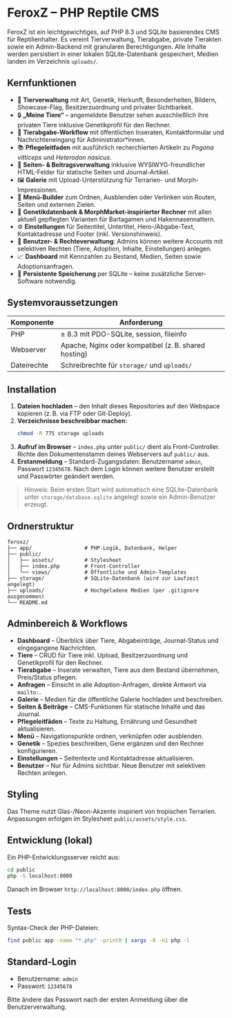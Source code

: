 # FeroxZ – PHP Reptile CMS

FeroxZ ist ein leichtgewichtiges, auf PHP 8.3 und SQLite basierendes CMS für Reptilienhalter. Es vereint Tierverwaltung, Tierabgabe, private Tierakten sowie ein Admin-Backend mit granularen Berechtigungen. Alle Inhalte werden persistiert in einer lokalen SQLite-Datenbank gespeichert, Medien landen im Verzeichnis `uploads/`.

## Kernfunktionen

- 🦎 **Tierverwaltung** mit Art, Genetik, Herkunft, Besonderheiten, Bildern, Showcase-Flag, Besitzerzuordnung und privater Sichtbarkeit.
- 🔒 **„Meine Tiere“** – angemeldete Benutzer sehen ausschließlich ihre privaten Tiere inklusive Genetikprofil für den Rechner.
- 📨 **Tierabgabe-Workflow** mit öffentlichen Inseraten, Kontaktformular und Nachrichteneingang für Administrator*innen.
- 📚 **Pflegeleitfaden** mit ausführlich recherchierten Artikeln zu *Pogona vitticeps* und *Heterodon nasicus*.
- 📰 **Seiten- & Beitragsverwaltung** inklusive WYSIWYG-freundlicher HTML-Felder für statische Seiten und Journal-Artikel.
- 🖼️ **Galerie** mit Upload-Unterstützung für Terrarien- und Morph-Impressionen.
- 🧭 **Menü-Builder** zum Ordnen, Ausblenden oder Verlinken von Routen, Seiten und externen Zielen.
- 🧬 **Genetikdatenbank & MorphMarket-inspirierter Rechner** mit allen aktuell gepflegten Varianten für Bartagamen und Hakennasennattern.
- ⚙️ **Einstellungen** für Seitentitel, Untertitel, Hero-/Abgabe-Text, Kontaktadresse und Footer (inkl. Versionshinweis).
- 👥 **Benutzer- & Rechteverwaltung**: Admins können weitere Accounts mit selektiven Rechten (Tiere, Adoption, Inhalte, Einstellungen) anlegen.
- 📈 **Dashboard** mit Kennzahlen zu Bestand, Medien, Seiten sowie Adoptionsanfragen.
- 💾 **Persistente Speicherung** per SQLite – keine zusätzliche Server-Software notwendig.

## Systemvoraussetzungen

| Komponente | Anforderung |
| ---------- | ----------- |
| PHP        | ≥ 8.3 mit PDO-SQLite, session, fileinfo |
| Webserver  | Apache, Nginx oder kompatibel (z. B. shared hosting) |
| Dateirechte | Schreibrechte für `storage/` und `uploads/` |

## Installation

1. **Dateien hochladen** – den Inhalt dieses Repositories auf den Webspace kopieren (z. B. via FTP oder Git-Deploy).
2. **Verzeichnisse beschreibbar machen**:
   ```bash
   chmod -R 775 storage uploads
   ```
3. **Aufruf im Browser** – `index.php` unter `public/` dient als Front-Controller. Richte den Dokumentenstamm deines Webservers auf `public/` aus.
4. **Erstanmeldung** – Standard-Zugangsdaten: Benutzername `admin`, Passwort `12345678`. Nach dem Login können weitere Benutzer erstellt und Passwörter geändert werden.

> Hinweis: Beim ersten Start wird automatisch eine SQLite-Datenbank unter `storage/database.sqlite` angelegt sowie ein Admin-Benutzer erzeugt.

## Ordnerstruktur

```
feroxz/
├── app/                 # PHP-Logik, Datenbank, Helper
├── public/
│   ├── assets/          # Stylesheet
│   ├── index.php        # Front-Controller
│   └── views/           # Öffentliche und Admin-Templates
├── storage/             # SQLite-Datenbank (wird zur Laufzeit angelegt)
├── uploads/             # Hochgeladene Medien (per .gitignore ausgenommen)
└── README.md
```

## Adminbereich & Workflows

- **Dashboard** – Überblick über Tiere, Abgabeinträge, Journal-Status und eingegangene Nachrichten.
- **Tiere** – CRUD für Tiere inkl. Upload, Besitzerzuordnung und Genetikprofil für den Rechner.
- **Tierabgabe** – Inserate verwalten, Tiere aus dem Bestand übernehmen, Preis/Status pflegen.
- **Anfragen** – Einsicht in alle Adoption-Anfragen, direkte Antwort via `mailto:`.
- **Galerie** – Medien für die öffentliche Galerie hochladen und beschreiben.
- **Seiten & Beiträge** – CMS-Funktionen für statische Inhalte und das Journal.
- **Pflegeleitfäden** – Texte zu Haltung, Ernährung und Gesundheit aktualisieren.
- **Menü** – Navigationspunkte ordnen, verknüpfen oder ausblenden.
- **Genetik** – Spezies beschreiben, Gene ergänzen und den Rechner konfigurieren.
- **Einstellungen** – Seitentexte und Kontaktadresse aktualisieren.
- **Benutzer** – Nur für Admins sichtbar. Neue Benutzer mit selektiven Rechten anlegen.

## Styling

Das Theme nutzt Glas-/Neon-Akzente inspiriert von tropischen Terrarien. Anpassungen erfolgen im Stylesheet `public/assets/style.css`.

## Entwicklung (lokal)

Ein PHP-Entwicklungsserver reicht aus:

```bash
cd public
php -S localhost:8000
```

Danach im Browser `http://localhost:8000/index.php` öffnen.

## Tests

Syntax-Check der PHP-Dateien:

```bash
find public app -name "*.php" -print0 | xargs -0 -n1 php -l
```

## Standard-Login

- Benutzername: `admin`
- Passwort: `12345678`

Bitte ändere das Passwort nach der ersten Anmeldung über die Benutzerverwaltung.
